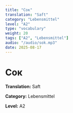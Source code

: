 ```yaml
---
title: "Сок"
translation: "Saft"
category: "Lebensmittel"
level: "A2"
type: "vocabulary"
weight: 20
tags: ["A2", "Lebensmittel"]
audio: "/audio/sok.mp3"
date: 2025-08-17
---
```


# Сок

**Translation:** Saft

**Category:** Lebensmittel

**Level:** A2

